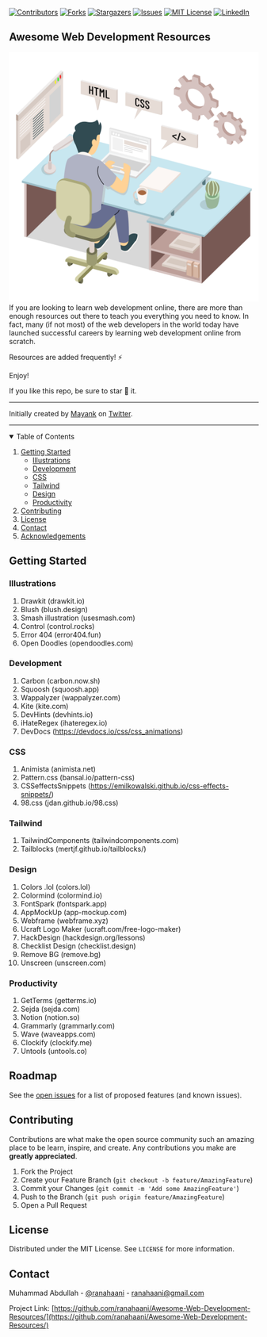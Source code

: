 
[![Contributors][contributors-shield]][contributors-url]
[![Forks][forks-shield]][forks-url]
[![Stargazers][stars-shield]][stars-url]
[![Issues][issues-shield]][issues-url]
[![MIT License][license-shield]][license-url]
[![LinkedIn][linkedin-shield]][linkedin-url]


<!-- ABOUT THE PROJECT -->
## Awesome Web Development Resources

[![Awesome Web Development Resources][product-screenshot]](https://github.com/ranahaani/Awesome-Web-Development-Resources)
If you are looking to learn web development online, there are more than enough resources out there to teach you everything you need to know. In fact, many (if not most) of the web developers in the world today have launched successful careers by learning web development online from scratch. 


Resources are added frequently! ⚡

Enjoy!

If you like this repo, be sure to star 🌟 it.

--- 

Initially created by [Mayank](https://twitter.com/dermayank) on [Twitter](https://twitter.com/dermayank/status/1379288164141953026).

---


<!-- TABLE OF CONTENTS -->
<details open="open">
  <summary>Table of Contents</summary>
  <ol>
    <li>
      <a href="#getting-started">Getting Started</a>
      <ul>
        <li><a href="#Illustrations">Illustrations</a></li>
        <li><a href="#Development">Development</a></li>
        <li><a href="#CSS">CSS</a></li>
        <li><a href="#Tailwind">Tailwind</a></li>
        <li><a href="#Design">Design</a></li>
        <li><a href="#Productivity">Productivity</a></li>
      </ul>
    </li>
    <li><a href="#contributing">Contributing</a></li>
    <li><a href="#license">License</a></li>
    <li><a href="#contact">Contact</a></li>
    <li><a href="#acknowledgements">Acknowledgements</a></li>
  </ol>
</details>


<!-- GETTING STARTED -->
## Getting Started

### Illustrations

  1. Drawkit (drawkit.io)
  2. Blush (blush.design)
  3. Smash illustration (usesmash.com)
  4. Control (control.rocks)
  5. Error 404 (error404.fun)
  6. Open Doodles (opendoodles.com)

### Development

  1. Carbon (carbon.now.sh)
  2. Squoosh (squoosh.app)
  3. Wappalyzer (wappalyzer.com)
  4. Kite (kite.com)
  5. DevHints (devhints.io)
  6. iHateRegex (ihateregex.io)
  7. DevDocs (https://devdocs.io/css/css_animations)

### CSS

  1. Animista (animista.net)
  2. Pattern.css (bansal.io/pattern-css)
  3. CSSeffectsSnippets (https://emilkowalski.github.io/css-effects-snippets/)
  4. 98.css (jdan.github.io/98.css)

### Tailwind

  1. TailwindComponents (tailwindcomponents.com)
  2. Tailblocks (mertjf.github.io/tailblocks/)

### Design

  1. Colors .lol (colors.lol)
  2. Colormind (colormind.io)
  3. FontSpark (fontspark.app)
  4. AppMockUp (app-mockup.com)
  5. Webframe (webframe.xyz)
  6. Ucraft Logo Maker (ucraft.com/free-logo-maker)
  7. HackDesign (hackdesign.org/lessons)
  8. Checklist Design (checklist.design)
  9. Remove BG (remove.bg)
  10. Unscreen (unscreen.com)

### Productivity

  1. GetTerms (getterms.io)
  2. Sejda (sejda.com)
  3. Notion (notion.so)
  4. Grammarly (grammarly.com)
  5. Wave (waveapps.com)
  6. Clockify (clockify.me)
  7. Untools (untools.co)

<!-- ROADMAP -->
## Roadmap

See the [open issues](https://github.com/ranahaani/Awesome-Web-Development-Resources/issues) for a list of proposed features (and known issues).



<!-- CONTRIBUTING -->
## Contributing

Contributions are what make the open source community such an amazing place to be learn, inspire, and create. Any contributions you make are **greatly appreciated**.

1. Fork the Project
2. Create your Feature Branch (`git checkout -b feature/AmazingFeature`)
3. Commit your Changes (`git commit -m 'Add some AmazingFeature'`)
4. Push to the Branch (`git push origin feature/AmazingFeature`)
5. Open a Pull Request



<!-- LICENSE -->
## License

Distributed under the MIT License. See `LICENSE` for more information.



<!-- CONTACT -->
## Contact

Muhammad Abdullah - [@ranahaani](https://twitter.com/ranahaani) - ranahaani@gmail.com

Project Link: [https://github.com/ranahaani/Awesome-Web-Development-Resources/](https://github.com/ranahaani/Awesome-Web-Development-Resources/)




<!-- MARKDOWN LINKS & IMAGES -->
<!-- https://www.markdownguide.org/basic-syntax/#reference-style-links -->
[contributors-shield]: https://img.shields.io/github/contributors/ranahaani/Awesome-Web-Development-Resources.svg?style=for-the-badge
[contributors-url]: https://github.com/ranahaani/Awesome-Web-Development-Resources/graphs/contributors
[forks-shield]: https://img.shields.io/github/forks/ranahaani/Awesome-Web-Development-Resources.svg?style=for-the-badge
[forks-url]: https://github.com/ranahaani/Awesome-Web-Development-Resources/network/members
[stars-shield]: https://img.shields.io/github/stars/ranahaani/Awesome-Web-Development-Resources.svg?style=for-the-badge
[stars-url]: https://github.com/ranahaani/Awesome-Web-Development-Resources/stargazers
[issues-shield]: https://img.shields.io/github/issues/ranahaani/Awesome-Web-Development-Resources.svg?style=for-the-badge
[issues-url]: https://github.com/ranahaani/Awesome-Web-Development-Resources/issues
[license-shield]: https://img.shields.io/github/license/ranahaani/Awesome-Web-Development-Resources.svg?style=for-the-badge
[license-url]: https://github.com/ranahaani/Awesome-Web-Development-Resources/blob/master/LICENSE.txt
[linkedin-shield]: https://img.shields.io/badge/-LinkedIn-black.svg?style=for-the-badge&logo=linkedin&colorB=555
[linkedin-url]: https://linkedin.com/in/ranahaani
[product-screenshot]: logo.png

